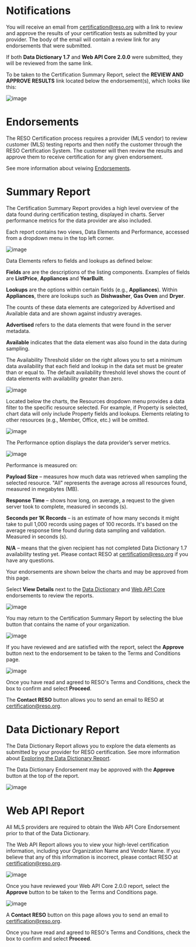 # Notifications
You will receive an email from certification@reso.org with a link to review and approve the results of your certification tests as submitted by your provider. The body of the email will contain a review link for any endorsements that were submitted. 

If both **Data Dictionary 1.7** and **Web API Core 2.0.0** were submitted, they will be reviewed from the same link.

To be taken to the Certification Summary Report, select the **REVIEW AND APPROVE RESULTS** link located below the endorsement(s), which looks like this:

![image](https://user-images.githubusercontent.com/88680702/164032768-c33b6768-fa5a-4e95-992a-f8c19d21e27f.png)

# Endorsements
The RESO Certification process requires a provider (MLS vendor) to review customer (MLS) testing reports and then notify the customer through the RESO Certification System. The customer will then review the results and approve them to receive certification for any given endorsement.

See more information about veiwing [Endorsements](https://github.com/RESOStandards/reso-certification-help/blob/4-create-consumer-public-content/README.md#endorsements).

# Summary Report
The Certification Summary Report provides a high level overview of the data found during certification testing, displayed in charts. Server performance metrics for the data provider are also included.

Each report contains two views, Data Elements and Performance, accessed from a dropdown menu in the top left corner.

![image](https://user-images.githubusercontent.com/88680702/164037823-fa0661db-010b-4255-a540-eacf27e387f3.png)

Data Elements refers to fields and lookups as defined below:

**Fields** are are the descriptions of the listing components. Examples of fields are **ListPrice**, **Appliances** and **YearBuilt**.

**Lookups** are the options within certain fields (e.g., **Appliances**). Within **Appliances**, there are lookups such as **Dishwasher**, **Gas Oven** and **Dryer**.

The counts of these data elements are categorized by Advertised and Available data and are shown against industry averages.

**Advertised** refers to the data elements that were found in the server metadata.

**Available** indicates that the data element was also found in the data during sampling.

The Availability Threshold slider on the right allows you to set a minimum data availability that each field and lookup in the data set must be greater than or equal to. The default availability threshold level shows the count of data elements with availability greater than zero.

![image](https://user-images.githubusercontent.com/88680702/164042643-a5979d9e-59fd-43b1-898c-20c7e632519b.png)

Located below the charts, the Resources dropdown menu provides a data filter to the specific resource selected. For example, if Property is selected, chart data will only include Property fields and lookups. Elements relating to other resources (e.g., Member, Office, etc.) will be omitted.

![image](https://user-images.githubusercontent.com/88680702/164042681-63dbff92-321f-4321-ab7d-002e4924f1e7.png)

The Performance option displays the data provider’s server metrics.

![image](https://user-images.githubusercontent.com/88680702/164044656-0c87b91e-2383-4328-9cfc-f26e589da57f.png)

Performance is measured on:

**Payload Size** – measures how much data was retrieved when sampling the selected resource. "All" represents the average across all resources found, measured in megabytes (MB).

**Response Time** – shows how long, on average, a request to the given server took to complete, measured in seconds (s).

**Seconds per 1K Records** – is an estimate of how many seconds it might take to pull 1,000 records using pages of 100 records. It's based on the average response time found during data sampling and validation. Measured in seconds (s).

**N/A** – means that the given recipient has not completed Data Dictionary 1.7 availability testing yet. Please contact RESO at certification@reso.org if you have any questions.

Your endorsements are shown below the charts and may be approved from this page.  

Select **View Details** next to the [Data Dictionary](https://github.com/RESOStandards/reso-certification-help/edit/3-create-provider-and-recipient-content/docs/recipients.md#data-dictionary-report) and [Web API Core](https://github.com/RESOStandards/reso-certification-help/blob/4-create-consumer-public-content/README.md#web-api-report) endorsements to review the reports.

![image](https://user-images.githubusercontent.com/88680702/164047765-9e0f2110-d1b4-4e48-8119-a77b74690df2.png)

You may return to the Certification Summary Report by selecting the blue button that contains the name of your organization.

![image](https://user-images.githubusercontent.com/88680702/164037790-44199bbf-e97a-4ea1-9950-e37416b5c339.png)

If you have reviewed and are satisfied with the report, select the **Approve** button next to the endorsement to be taken to the Terms and Conditions page.

![image](https://user-images.githubusercontent.com/88680702/164045326-602eff64-3c72-48a4-a255-a9c9890ff5e7.png)

Once you have read and agreed to RESO's Terms and Conditions, check the box to confirm and select **Proceed**.

The **Contact RESO** button allows you to send an email to RESO at certification@reso.org.

# Data Dictionary Report
The Data Dictionary Report allows you to explore the data elements as submitted by your provider for RESO certification. See more information about [Exploring the Data Dictionary Report](https://github.com/RESOStandards/reso-certification-help/edit/4-create-consumer-public-content/README.md#exploring-the-data).

The Data Dictionary Endorsement may be approved with the **Approve** button at the top of the report.

![image](https://user-images.githubusercontent.com/88680702/164051539-9ecdd667-6d26-4ee9-8df9-0a139b97400b.png)


# Web API Report
All MLS providers are required to obtain the Web API Core Endorsement prior to that of the Data Dictionary.

The Web API Report allows you to view your high-level certification information, including your Organization Name and Vendor Name. If you believe that any of this information is incorrect, please contact RESO at certification@reso.org.

![image](https://user-images.githubusercontent.com/88680702/164054365-51cba5ae-c59e-44f9-be8c-c1143e3c103a.png)

Once you have reviewed your Web API Core 2.0.0 report, select the **Approve** button to be taken to the Terms and Conditions page.

![image](https://user-images.githubusercontent.com/88680702/164054482-5f121053-f0ad-4a01-a8d8-1b9053d70f12.png)

A **Contact RESO** button on this page allows you to send an email to certification@reso.org.

Once you have read and agreed to RESO's Terms and Conditions, check the box to confirm and select **Proceed**.
